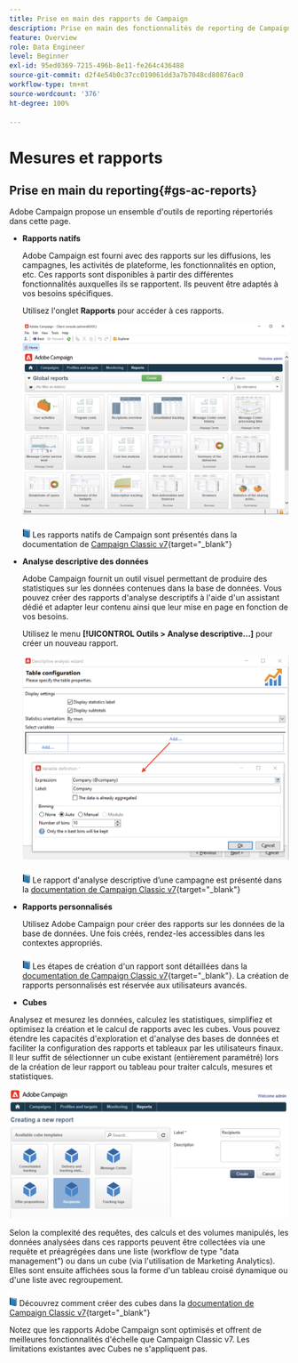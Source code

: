 ```yaml
---
title: Prise en main des rapports de Campaign
description: Prise en main des fonctionnalités de reporting de Campaign
feature: Overview
role: Data Engineer
level: Beginner
exl-id: 95ed0369-7215-496b-8e11-fe264c436488
source-git-commit: d2f4e54b0c37cc019061dd3a7b7048cd80876ac0
workflow-type: tm+mt
source-wordcount: '376'
ht-degree: 100%

---
```


# Mesures et rapports

## Prise en main du reporting{#gs-ac-reports}

Adobe Campaign propose un ensemble d&#39;outils de reporting répertoriés dans cette page.

* **Rapports natifs**

   Adobe Campaign est fourni avec des rapports sur les diffusions, les campagnes, les activités de plateforme, les fonctionnalités en option, etc. Ces rapports sont disponibles à partir des différentes fonctionnalités auxquelles ils se rapportent. Ils peuvent être adaptés à vos besoins spécifiques.

   Utilisez l&#39;onglet **Rapports** pour accéder à ces rapports.

   ![](assets/built-in-reports.png)

   ![](../assets/do-not-localize/book.png) Les rapports natifs de Campaign sont présentés dans la documentation de [Campaign Classic v7](https://experienceleague.adobe.com/docs/campaign-classic/using/reporting/accessing-built-in-reports/about-campaign-built-in-reports.html?lang=fr){target=&quot;_blank&quot;}

* **Analyse descriptive des données**

   Adobe Campaign fournit un outil visuel permettant de produire des statistiques sur les données contenues dans la base de données. Vous pouvez créer des rapports d&#39;analyse descriptifs à l&#39;aide d&#39;un assistant dédié et adapter leur contenu ainsi que leur mise en page en fonction de vos besoins.

   Utilisez le menu **[!UICONTROL Outils > Analyse descriptive...]** pour créer un nouveau rapport.

   ![](assets/desc-analysis-report.png)

   ![](../assets/do-not-localize/book.png) Le rapport d&#39;analyse descriptive d’une campagne est présenté dans la [documentation de Campaign Classic v7](https://experienceleague.adobe.com/docs/campaign-classic/using/reporting/analyzing-populations/about-descriptive-analysis.html?lang=fr){target=&quot;_blank&quot;}

* **Rapports personnalisés**

   Utilisez Adobe Campaign pour créer des rapports sur les données de la base de données. Une fois créés, rendez-les accessibles dans les contextes appropriés.

   ![](../assets/do-not-localize/book.png) Les étapes de création d&#39;un rapport sont détaillées dans la [documentation de Campaign Classic v7](https://experienceleague.adobe.com/docs/campaign-classic/using/reporting/creating-new-reports/about-reports-creation-in-campaign.html?lang=fr){target=&quot;_blank&quot;}. La création de rapports personnalisés est réservée aux utilisateurs avancés.

* **Cubes**

   
Analysez et mesurez les données, calculez les statistiques, simplifiez et optimisez la création et le calcul de rapports avec les cubes.  Vous pouvez étendre les capacités d&#39;exploration et d&#39;analyse des bases de données et faciliter la configuration des rapports et tableaux par les utilisateurs finaux. Il leur suffit de sélectionner un cube existant (entièrement paramétré) lors de la création de leur rapport ou tableau pour traiter calculs, mesures et statistiques.

   ![](assets/create-a-report.png)

   Selon la complexité des requêtes, des calculs et des volumes manipulés, les données analysées dans ces rapports peuvent être collectées via une requête et préagrégées dans une liste (workflow de type &quot;data management&quot;) ou dans un cube (via l&#39;utilisation de Marketing Analytics). Elles sont ensuite affichées sous la forme d&#39;un tableau croisé dynamique ou d&#39;une liste avec regroupement.

   ![](../assets/do-not-localize/book.png) Découvrez comment créer des cubes dans la [documentation de Campaign Classic v7](https://experienceleague.adobe.com/docs/campaign-classic/using/reporting/designing-reports-with-cubes/about-cubes.html?lang=fr){target=&quot;_blank&quot;}


Notez que les rapports Adobe Campaign sont optimisés et offrent de meilleures fonctionnalités d&#39;échelle que Campaign Classic v7. Les limitations existantes avec Cubes ne s&#39;appliquent pas.
